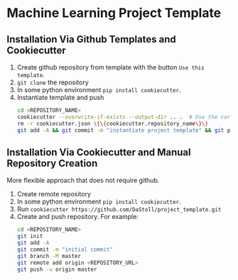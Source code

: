 # Machine Learning Project Template

## Installation Via Github Templates and Cookiecutter

1. Create github repository from template with the button `Use this template`.
1. `git clone` the repository
1. In some python environment `pip install cookiecutter`.
1. Instantiate template and push
    ```bash
    cd <REPOSITORY_NAME>
    cookiecutter --overwrite-if-exists --output-dir .. .  # Use the correct repository name!
    rm -r cookiecutter.json \{\{cookiecutter.repository_name\}\}
    git add -A && git commit -m "instantiate project template" && git push
    ```


## Installation Via Cookiecutter and Manual Repository Creation

More flexible approach that does not require github.

1. Create remote repository
1. In some python environment `pip install cookiecutter`.
1. Run `cookiecutter https://github.com/DaStoll/project_template.git`
1. Create and push repository. For example:
    ```bash
    cd <REPOSITORY_NAME>
    git init
    git add -A
    git commit -m "initial commit"
    git branch -M master
    git remote add origin <REPOSITORY_URL>
    git push -u origin master
    ```